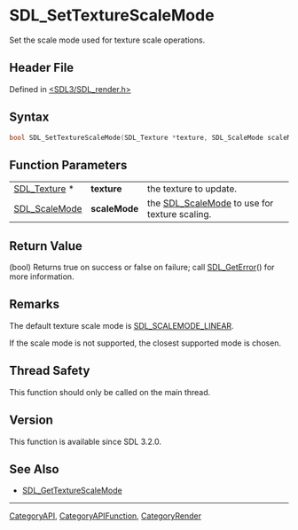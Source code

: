 # SDL_SetTextureScaleMode

Set the scale mode used for texture scale operations.

## Header File

Defined in [<SDL3/SDL_render.h>](https://github.com/libsdl-org/SDL/blob/main/include/SDL3/SDL_render.h)

## Syntax

```c
bool SDL_SetTextureScaleMode(SDL_Texture *texture, SDL_ScaleMode scaleMode);
```

## Function Parameters

|                                |               |                                                                |
| ------------------------------ | ------------- | -------------------------------------------------------------- |
| [SDL_Texture](SDL_Texture) *   | **texture**   | the texture to update.                                         |
| [SDL_ScaleMode](SDL_ScaleMode) | **scaleMode** | the [SDL_ScaleMode](SDL_ScaleMode) to use for texture scaling. |

## Return Value

(bool) Returns true on success or false on failure; call
[SDL_GetError](SDL_GetError)() for more information.

## Remarks

The default texture scale mode is
[SDL_SCALEMODE_LINEAR](SDL_SCALEMODE_LINEAR).

If the scale mode is not supported, the closest supported mode is chosen.

## Thread Safety

This function should only be called on the main thread.

## Version

This function is available since SDL 3.2.0.

## See Also

- [SDL_GetTextureScaleMode](SDL_GetTextureScaleMode)






----
[CategoryAPI](CategoryAPI), [CategoryAPIFunction](CategoryAPIFunction), [CategoryRender](CategoryRender)

